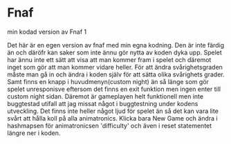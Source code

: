 # Fnaf
min kodad version av Fnaf 1

Det här är en egen version av fnaf med min egna kodning. Den är inte färdig än och däröfr kan saker som inte ännu gör nytta av koden dyka upp. Spelet har ännu inte ett sätt att visa att man kommer fram i spelet och däremot inget som gör att man kommer vidare heller. För att ändra svårighetsgraden måste man gå in och ändra i koden själv för att sätta olika svårighets grader. Samt finns en knapp i huvudmenyn(custom night) än så länge som gör spelet unresponisve eftersom det finns en exit funktion men ingen enter till custom night sidan. Däremot är gameplayen helt funktionell men inte buggtestad utifall att jag missat något i buggtestning under kodens utveckling. Det finns inte heller något ljud för spelet än så det kan vara lite svårt att hålla koll på alla animatronics.
Klicka bara New Game och ändra i hashmapsen för animatronicsen 'difficulty' och även i reset statementet längre ner i koden. 
